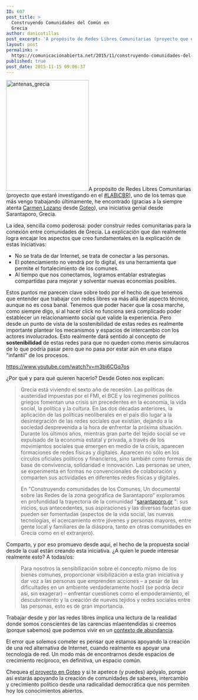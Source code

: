 ```yaml
---
ID: 607
post_title: >
  Construyendo Comunidades del Común en
  Grecia
author: danicotillas
post_excerpt: 'A propósito de Redes Libres Comunitarias (proyecto que estaré investigando en el #LABiCBR), uno de los temas que más vengo trabajando últimamente, he encontrado (gracias a la siempre atenta Carmen Lozano desde Goteo), una iniciativa genial desde Sarantaporo, Grecia.'
layout: post
permalink: >
  https://comunicacionabierta.net/2015/11/construyendo-comunidades-del-comun-en-grecia/
published: true
post_date: 2015-11-15 09:06:37
---
```

<a href="https://www.comunicacionabierta.net/wp-content/uploads/2015/11/antenas_grecia.jpg"><img class="alignleft size-medium wp-image-608" src="https://www.comunicacionabierta.net/wp-content/uploads/2015/11/antenas_grecia-224x300.jpg" alt="antenas_grecia" width="224" height="300" /></a>A propósito de Redes Libres Comunitarias (proyecto que estaré investigando en el <a href="https://twitter.com/search?q=%23labicbr&amp;src=typd">#LABiCBR</a>), uno de los temas que más vengo trabajando últimamente, he encontrado (gracias a la siempre atenta <a href="https://twitter.com/carmenlozano">Carmen Lozano</a> desde <a href="https://twitter.com/goteofunding">Goteo</a>), una iniciativa genial desde Sarantaporo, Grecia.

La idea, sencilla como poderosa: poder construir redes comunitarias para la conexión entre comunidades de Grecia. La explicación que dan realmente logra encajar los aspectos que creo fundamentales en la explicación de estas iniciativas:
<ul>
	<li>No se trata de dar Internet, se trata de conectar a las personas.</li>
	<li>El potenciamiento no vendrá por lo digital, es una herramienta que permite el fortalecimiento de los comunes.</li>
	<li>Al tiempo que nos conectamos, logramos entablar estrategias compartidas para mejorar y solventar nuevas economías posibles.</li>
</ul>
Estos puntos me parecen clave sobre todo por el hecho de que tenemos que entender que trabajar con redes libres va más allá del aspecto técnico, aunque no es cosa banal. Tenemos que poder hacer que la cosa marche, como siempre digo, si al hacer click no funciona será complicado poder establecer un relacionamiento social que valide la experiencia. Pero desde un punto de vista de la sostenibilidad de estas redes es realmente importante plantear los mecanismos y espacios de intercambio con los actores involucrados. Esto realmente dará sentido al concepto de <strong>sostenibilidad</strong> de estas redes para que no queden como meros simulacros de lo que podría pasar pero que no pasa por estar aún en una etapa "infantil" de los procesos.

https://www.youtube.com/watch?v=m3bi6CGq7os

¿Por qué y para qué quieren hacerlo? Desde Goteo nos explican:
<blockquote>Grecia está viviendo el sexto año de recesión. Las políticas de austeridad impuestas por el FMI, el BCE y los regímenes políticos griegos fomentan una crisis sin precedentes en la economía, la vida social, la política y la cultura. En las dos décadas anteriores, la aplicación de las políticas neoliberales en el país dio lugar a la desintegración de las redes sociales que existían, dejando a la sociedad desprevenida a la hora de enfrentar la próxima situación. Durante los últimos años, mientras gran parte del tejido social se ve expulsado de la economía estatal y privada, a través de los movimientos sociales que emergen en medio de la crisis, aparecen formaciones de redes físicas y digitales. Aparecen no sólo en los círculos oficiales políticos y financieros, sino también como formas de base de convivencia, solidaridad e innovación. Las personas se unen, se experimenta en formas no convencionales de colaboración y comparten sus actividades en diferentes redes físicas y digitales.

En "Construyendo comunidades de los Comunes, Un documental sobre las Redes de la zona geográfica de Sarantaporo” exploramos en profundidad la trayectoria de la comunidad "<a href="https://sarantaporo.gr/">sarantaporo.gr</a> ": sus inicios, sus antecedentes, sus aspiraciones y las diversas facetas que pueden ser fomentadas (aspectos de la vida social, las nuevas tecnologías, el acercamiento entre jóvenes y personas mayores, entre gente local y familiares de la diáspora, tanto en otras comunidades en Grecia como en el extranjero).</blockquote>
Comparto, y por eso promuevo desde aquí, el hecho de la propuesta social desde la cual están creando esta iniciativa. ¿A quíen le puede interesar realmente esto? A todas/os:
<blockquote>Para nosotros la sensibilización sobre el concepto mismo de los bienes comunes, proporcionar visibilización a esta gran iniciativa y dar voz a las personas que emprenden acciones – a pesar de las dificultades en un ambiente verdaderamente hostil (se podría decir así, sin exagerar) – enfrentar cuestiones como el empoderamiento, el descubrimiento y la creación de nuevos tejidos y redes sociales entre las personas, esto es de gran importancia.</blockquote>
Trabajar desde y por las redes libres implica una lectura de la realidad donde somos conscientes de las carencias mlaentendidas si creemos (porque sabemos) que podemos vivir en un <a href="https://www.comunicacionabierta.net/blog/2015/07/el-libro-de-la-abundancia-y-el-libro-de-la-comunidad/">contexto de abundancia</a>.

El error que solemos cometer es pensar que estamos apoyando la creación de una red alternativa de Internet, cuando realmente es apoyar una tecnología de red. Un modo más de encontrarnos desde espacios de crecimiento recíproco, en definitiva, un espacio común.

Chequea <a href="https://goteo.org/project/building-communities-of-commons">el proyecto en Goteo</a> y si te apetece (y puedes) apóyalo, porque así estarás apoyando la creación de comunidades de saberes, intercambio y crecimiento político desde una radicalidad democrática que nos permiten hoy los conocimientos abiertos.

&nbsp;